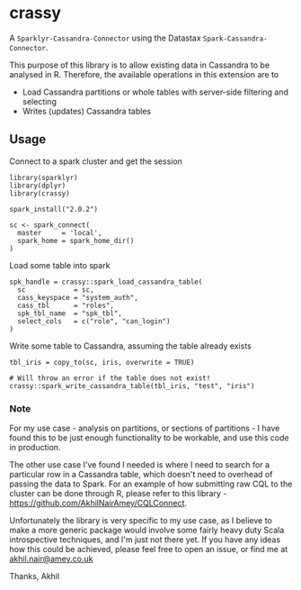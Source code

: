 # crassy
A `Sparklyr-Cassandra-Connector` using the Datastax `Spark-Cassandra-Connector`.

This purpose of this library is to allow existing data in Cassandra to be analysed in R. Therefore, the available operations in this extension are to  
 
 - Load Cassandra partitions or whole tables with server-side filtering and selecting 
 - Writes (updates) Cassandra tables

## Usage

Connect to a spark cluster and get the session

```
library(sparklyr)
library(dplyr)
library(crassy)

spark_install("2.0.2")

sc <- spark_connect(
  master     = 'local', 
  spark_home = spark_home_dir()
)
```

Load some table into spark

```
spk_handle = crassy::spark_load_cassandra_table(
  sc            = sc,
  cass_keyspace = "system_auth", 
  cass_tbl      = "roles", 
  spk_tbl_name  = "spk_tbl",
  select_cols   = c("role", "can_login")
)
```

Write some table to Cassandra, assuming the table already exists

```
tbl_iris = copy_to(sc, iris, overwrite = TRUE)

# Will throw an error if the table does not exist!
crassy::spark_write_cassandra_table(tbl_iris, "test", "iris")
```

### Note

For my use case - analysis on partitions, or sections of partitions - I have found this to be just enough functionality to be workable, and use this code in production. 

The other use case I've found I needed is where I need to search for a particular row in a Cassandra table, which doesn't need to overhead of passing the data to Spark. For an example of how submitting raw CQL to the cluster can be done through R, please refer to this library - https://github.com/AkhilNairAmey/CQLConnect.

Unfortunately the library is very specific to my use case, as I believe to make a more generic package would involve some fairly heavy duty Scala introspective techniques, and I'm just not there yet.  If you have any ideas how this could be achieved, please feel free to open an issue, or find me at akhil.nair@amey.co.uk

Thanks,
Akhil
